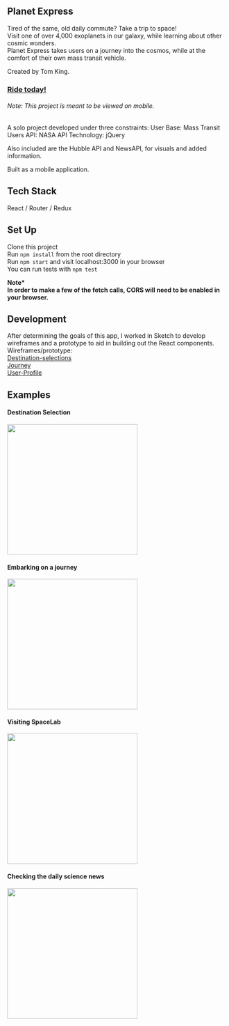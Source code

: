 ## Planet Express
Tired of the same, old daily commute? Take a trip to space!  
Visit one of over 4,000 exoplanets in our galaxy, while learning about other cosmic wonders.  
Planet Express takes users on a journey into the cosmos, while at the comfort of their own mass transit vehicle.

Created by Tom King.

### [Ride today!](http://planet-express.herokuapp.com/)    
###### Note: This project is meant to be viewed on mobile.

A solo project developed under three constraints:
User Base:    Mass Transit Users
API:          NASA API
Technology:   jQuery
  
Also included are the Hubble API and NewsAPI, 
for visuals and added information.

Built as a mobile application.

## Tech Stack
React / Router / Redux

## Set Up
Clone this project  
Run `npm install` from the root directory  
Run `npm start` and visit localhost:3000 in your browser  
You can run tests with `npm test`

<strong>Note*  
In order to make a few of the fetch calls, CORS will need to be enabled in your browser.</strong>


## Development
After determining the goals of this app, I worked in Sketch to develop wireframes and a prototype to aid in building out the React components.    
Wireframes/prototype:   
[Destination-selections](https://raw.githubusercontent.com/tomkingkong/planet-express/master/public/images/screenshots/planet-express-wireframe-destinations.png)  
[Journey](https://raw.githubusercontent.com/tomkingkong/planet-express/master/public/images/screenshots/planet-express-wireframe-journey.png)   
[User-Profile](https://raw.githubusercontent.com/tomkingkong/planet-express/master/public/images/screenshots/planet-express-wireframe-userprofile.png)   

## Examples
#### Destination Selection

<img src="https://raw.githubusercontent.com/tomkingkong/planet-express/master/public/images/screenshots/planet-express_Planet_Selection.gif" width="300"/>

#### Embarking on a journey

<img src="https://raw.githubusercontent.com/tomkingkong/planet-express/master/public/images/screenshots/planet-express-Select_Dest_Take_Trip.gif" width="300"/>

#### Visiting SpaceLab

<img src="https://raw.githubusercontent.com/tomkingkong/planet-express/master/public/images/screenshots/planet-express_Visit_Spacelab.gif" width="300"/>

#### Checking the daily science news

<img src="https://raw.githubusercontent.com/tomkingkong/planet-express/master/public/images/screenshots/planet-express_Check_News.gif" width="300"/>


